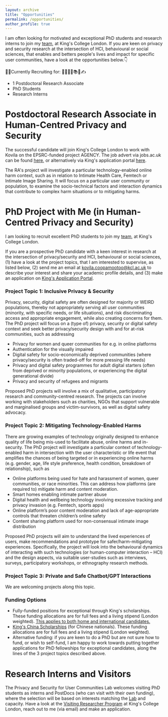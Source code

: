 ```yaml
---
layout: archive
title: "Opportunities"
permalink: /opportunities/
author_profile: true
---
```


I am often looking for motivated and exceptional PhD students and research interns to join my [team](https://kovilacoops.github.io/lab/), at King's College London. 
If you are keen on privacy and security research at the intersection of HCI, behavioural or social sciences, that enables and betters people's lives and impact for specific user communities, have a look at the opportunities below.👇

📢🔔Currently Recruiting for: 👩‍🎓🧑‍🎓📚💼✍️
  * 1 Postdoctoral Research Associate
  * PhD Students 
  * Research Interns

# Postdoctoral Research Associate in Human-Centred Privacy and Security 
The successful candidate will join King's College London to work with Kovila on the EPSRC-funded project AGENCY.
The job advert via jobs.ac.uk can be found [here](https://www.jobs.ac.uk/job/DDM311/post-doctoral-research-associate-in-human-centred-privacy-and-security-fte-flexible), or alternatively via King's application portal [here](https://www.kcl.ac.uk/jobs/076846-post-doctoral-research-associate-in-human-centred-privacy-and-security-fte-flexible).

The RA's project will investigate a particular technology-enabled online harm context, such as in relation to Intimate Health Care, Femtech or Intimate Image Sharing. It will focus on a particular user community or population, to examine the socio-technical factors and interaction dynamics that contribute to complex harm situations or to mitigating harms.


# PhD Project with Me (in Human-Centred Privacy and Security)
I am looking to recruit excellent PhD students to join my [team](https://kovilacoops.github.io/lab/), at King's College London.

If you are a prospective PhD candidate with a keen interest in research at the intersection of privacy/security and HCI, behavioural or social sciences, (1) have a look at the project topics, that I am interested to supervise, as listed below, (2) send me an email at kovila.coopamootoo@kcl.ac.uk to describe your interest and share your academic profile details, and (3) make an application on [King's Application Portal](https://www.kcl.ac.uk/study/postgraduate-research/how-to-apply).

### Project Topic 1: Inclusive Privacy & Security
Privacy, security, digital safety are often designed for majority or WEIRD populations, thereby not appropriately serving all user communities (minority, with specific needs, or life situations), and risk discriminating access and appropriate engagement, while also creating concerns for them. The PhD project will focus on a (type of) privacy, security or digital safety context and seek better privacy/security design with and for at-risk communities, such as addressing
  * Privacy for women and queer communities for e.g. in online platforms
  * Authentication for the visually impaired 
  * Digital safety for socio-economically deprived communities (where privacy/security is often traded-off for more pressing life needs)
  * Privacy and digital safety programmes for adult digital starters (often from deprived or minority populations, or experiencing the digital generational divide)
  * Privacy and security of refugees and migrants 

Proposed PhD projects will involve a mix of qualitative, participatory research and community-centred research. The projects can involve working with stakeholders such as charities, NGOs that support vulnerable and marginalised groups and victim-survivors, as well as digital safety advocacy.

### Project Topic 2: Mitigating Technology-Enabled Harms
There are growing examples of technology originally designed to enhance quality of life being mis-used to facilitate abuse, online harms and in-security. The PhD project will investigate a particular context of technology-enabled harm in intersection with the user characteristic or life event that amplifies the chances of being targeted or in experiencing online harms (e.g. gender, age, life style preference, health condition, breakdown of relationship), such as 
  * Online platforms being used for hate and harassment of women, queer communities, or race minorities. This can address how platforms (are required to) mitigate harm and content moderation.
  *	Smart homes enabling intimate partner abuse
  *	Digital health and wellbeing technology involving excessive tracking and privacy invasion (e.g. Femtech, sports apps)
  *	Online platform’s poor content moderation and lack of age-appropriate controls that threaten children’s online safety
  *	Content sharing platform used for non-consensual intimate image distribution

Proposed PhD projects will aim to understand the lived experiences of users, make recommendations and prototype for safer/harm-mitigating experiences. Specifically, the project will look into the behavioural dynamics of interacting with such technologies (or human-computer interaction – HCI) and the design aspects, via suitable user-studies such as interviews, surveys, participatory workshops, or ethnography research methods.

### Project Topic 3: Private and Safe Chatbot/GPT Interactions
We are welcoming projects along this topic. 

### Funding Options
 * Fully-funded positions for exceptional through King's scholarships. These funding allocations are for full fees and a living stipend (London weighted). <ins> This applies to both home and international candidates. </ins>
 * [King's China Scholarships](https://www.kcl.ac.uk/study-legacy/funding/kings-china-scholarship-council-phd-scholarship-programme-k-csc) (for Chinese nationals). These funding allocations are for full fees and a living stipend (London weighted).
 * Alternative funding: if you are keen to do a PhD but are not sure how to fund, or wish to self-fund, I am happy to work towards putting together applications for PhD fellowships for exceptional candidates, along the lines of the 3 project topics described above.

# Research Interns and Visitors
The Privacy and Security for User Communities Lab welcomes visiting PhD students as interns and PostDocs (who can visit with their own funding), where the selection will be based on interests matching the [Lab](https://kovilacoops.github.io/lab/) and capacity. 
Have a look at the [Visiting Researcher Program](https://www.kcl.ac.uk/study/visiting-research-students#:~:text=Eligibility,London%20is%20necessary%20and%20relevant) at King's College London, reach out to me (via email) and make an application.














